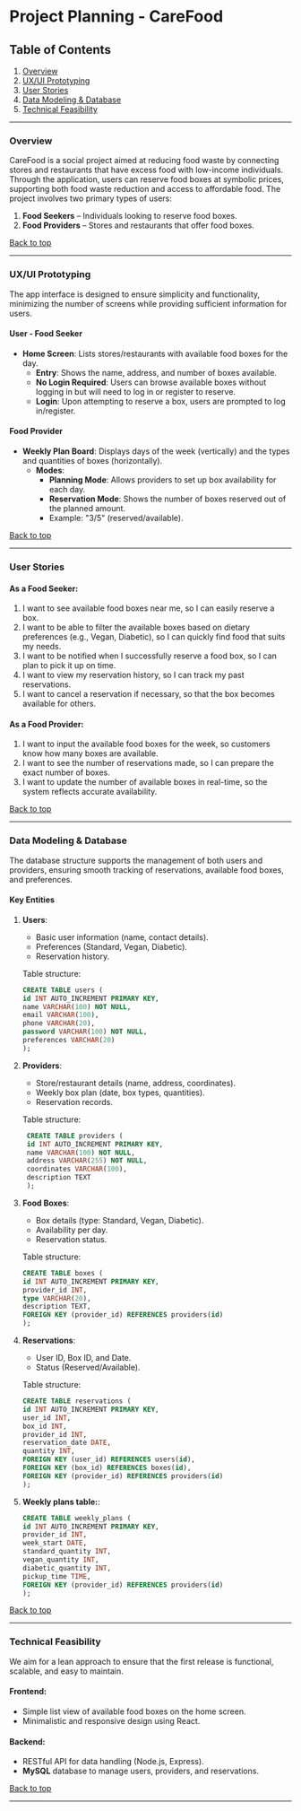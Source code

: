 # Project Planning - CareFood

## Table of Contents

1. [Overview](#overview)
2. [UX/UI Prototyping](#uxui-prototyping)
3. [User Stories](#user-stories)
4. [Data Modeling & Database](#data-modeling--database)
5. [Technical Feasibility](#technical-feasibility)

---

### Overview

CareFood is a social project aimed at reducing food waste by connecting stores and restaurants that have excess food with low-income individuals. Through the application, users can reserve food boxes at symbolic prices, supporting both food waste reduction and access to affordable food. The project involves two primary types of users:

1. **Food Seekers** – Individuals looking to reserve food boxes.
2. **Food Providers** – Stores and restaurants that offer food boxes.

[Back to top](#table-of-contents)

---

### UX/UI Prototyping

The app interface is designed to ensure simplicity and functionality, minimizing the number of screens while providing sufficient information for users.

#### **User - Food Seeker**

- **Home Screen**: Lists stores/restaurants with available food boxes for the day.
  - **Entry**: Shows the name, address, and number of boxes available.
  - **No Login Required**: Users can browse available boxes without logging in but will need to log in or register to reserve.
  - **Login**: Upon attempting to reserve a box, users are prompted to log in/register.

#### **Food Provider**

- **Weekly Plan Board**: Displays days of the week (vertically) and the types and quantities of boxes (horizontally).
  - **Modes**:
    - **Planning Mode**: Allows providers to set up box availability for each day.
    - **Reservation Mode**: Shows the number of boxes reserved out of the planned amount.
    - Example: "3/5" (reserved/available).

[Back to top](#table-of-contents)

---

### User Stories

#### As a Food Seeker:

1. I want to see available food boxes near me, so I can easily reserve a box.
2. I want to be able to filter the available boxes based on dietary preferences (e.g., Vegan, Diabetic), so I can quickly find food that suits my needs.
3. I want to be notified when I successfully reserve a food box, so I can plan to pick it up on time.
4. I want to view my reservation history, so I can track my past reservations.
5. I want to cancel a reservation if necessary, so that the box becomes available for others.

#### As a Food Provider:

1. I want to input the available food boxes for the week, so customers know how many boxes are available.
2. I want to see the number of reservations made, so I can prepare the exact number of boxes.
3. I want to update the number of available boxes in real-time, so the system reflects accurate availability.

[Back to top](#table-of-contents)

---

### Data Modeling & Database

The database structure supports the management of both users and providers, ensuring smooth tracking of reservations, available food boxes, and preferences.

#### **Key Entities**

1. **Users**:
   - Basic user information (name, contact details).
   - Preferences (Standard, Vegan, Diabetic).
   - Reservation history.

    Table structure:

    ```sql
    CREATE TABLE users (
    id INT AUTO_INCREMENT PRIMARY KEY,
    name VARCHAR(100) NOT NULL,
    email VARCHAR(100),
    phone VARCHAR(20),
    password VARCHAR(100) NOT NULL,
    preferences VARCHAR(20)
    );
    ```

2. **Providers**:
   - Store/restaurant details (name, address, coordinates).
   - Weekly box plan (date, box types, quantities).
   - Reservation records.

   Table structure:

   ```sql
    CREATE TABLE providers (
    id INT AUTO_INCREMENT PRIMARY KEY,
    name VARCHAR(100) NOT NULL,
    address VARCHAR(255) NOT NULL,
    coordinates VARCHAR(100),
    description TEXT
    );
    ```

3. **Food Boxes**:
   - Box details (type: Standard, Vegan, Diabetic).
   - Availability per day.
   - Reservation status.

    Table structure:

    ```sql
    CREATE TABLE boxes (
    id INT AUTO_INCREMENT PRIMARY KEY,
    provider_id INT,
    type VARCHAR(20),
    description TEXT,
    FOREIGN KEY (provider_id) REFERENCES providers(id)
    );
    ```

4. **Reservations**:
   - User ID, Box ID, and Date.
   - Status (Reserved/Available).

    Table structure:

    ```sql
    CREATE TABLE reservations (
    id INT AUTO_INCREMENT PRIMARY KEY,
    user_id INT,
    box_id INT,
    provider_id INT,
    reservation_date DATE,
    quantity INT,
    FOREIGN KEY (user_id) REFERENCES users(id),
    FOREIGN KEY (box_id) REFERENCES boxes(id),
    FOREIGN KEY (provider_id) REFERENCES providers(id)
    );
    ```

5. **Weekly plans table:**:

    ```sql
    CREATE TABLE weekly_plans (
    id INT AUTO_INCREMENT PRIMARY KEY,
    provider_id INT,
    week_start DATE,
    standard_quantity INT,
    vegan_quantity INT,
    diabetic_quantity INT,
    pickup_time TIME,
    FOREIGN KEY (provider_id) REFERENCES providers(id)
    );

[Back to top](#table-of-contents)

---

### Technical Feasibility

We aim for a lean approach to ensure that the first release is functional, scalable, and easy to maintain.

#### Frontend:

- Simple list view of available food boxes on the home screen.
- Minimalistic and responsive design using React.

#### Backend:

- RESTful API for data handling (Node.js, Express).
- **MySQL** database to manage users, providers, and reservations.

[Back to top](#table-of-contents)

---
